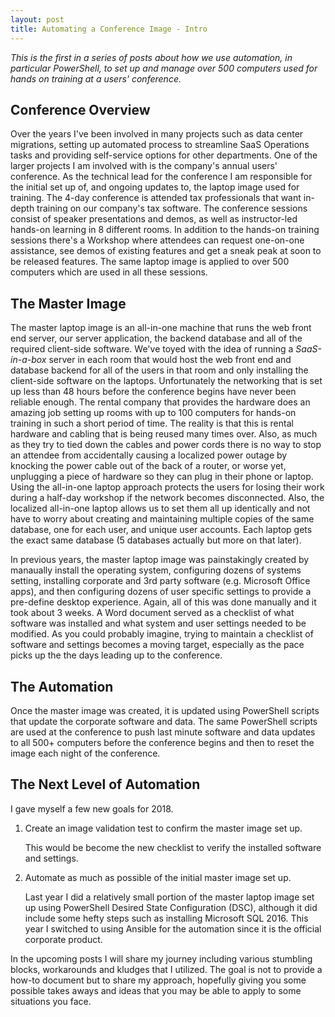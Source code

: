 ```yaml
---
layout: post
title: Automating a Conference Image - Intro
---
```


*This is the first in a series of posts about how we use automation, in particular PowerShell, to set up and manage over 500 computers used for hands on training at a users' conference.*

## Conference Overview

Over the years I've been involved in many projects such as data center migrations, setting up automated process to streamline SaaS Operations tasks and providing self-service options for other departments. One of the larger projects I am involved with is the company's annual users' conference. As the technical lead for the conference I am responsible for the initial set up of, and ongoing updates to, the laptop image used for training. The 4-day conference is attended tax professionals that want in-depth training on our company's tax software. The conference sessions consist of speaker presentations and demos, as well as instructor-led hands-on learning in 8 different rooms. In addition to the hands-on training sessions there's a Workshop where attendees can request one-on-one assistance, see demos of existing features and get a sneak peak at soon to be released features. The same laptop image is applied to over 500 computers which are used in all these sessions.

## The Master Image

The master laptop image is an all-in-one machine that runs the web front end server, our server application, the backend database and all of the required client-side software. We've toyed with the idea of running a *SaaS-in-a-box* server in each room that would host the web front end and database backend for all of the users in that room and only installing the client-side software on the laptops. Unfortunately the networking that is set up less than 48 hours before the conference begins have never been reliable enough. The rental company that provides the hardware does an amazing job setting up rooms with up to 100 computers for hands-on training in such a short period of time. The reality is that this is rental hardware and cabling that is being reused many times over. Also, as much as they try to tied down the cables and power cords there is no way to stop an attendee from accidentally causing a localized power outage by knocking the power cable out of the back of a router, or worse yet, unplugging a piece of hardware so they can plug in their phone or laptop. Using the all-in-one laptop approach protects the users for losing their work during a half-day workshop if the network becomes disconnected. Also, the localized all-in-one laptop allows us to set them all up identically and not have to worry about creating and maintaining multiple copies of the same database, one for each user, and unique user accounts. Each laptop gets the exact same database (5 databases actually but more on that later).

In previous years, the master laptop image was painstakingly created by manaually install the operating system, configuring dozens of systems setting, installing corporate and 3rd party software (e.g. Microsoft Office apps), and then configuring dozens of user specific settings to provide a pre-define desktop experience. Again, all of this was done manually and it took about 3 weeks. A Word document served as a checklist of what software was installed and what system and user settings needed to be modified. As you could probably imagine, trying to maintain a checklist of software and settings becomes a moving target, especially as the pace picks up the the days leading up to the conference.

## The Automation

Once the master image was created, it is updated using PowerShell scripts that update the corporate software and data. The same PowerShell scripts are used at the conference to push last minute software and data updates to all 500+ computers before the conference begins and then to reset the image each night of the conference.

## The Next Level of Automation

I gave myself a few new goals for 2018.

1. Create an image validation test to confirm the master image set up.

    This would be become the new checklist to verify the installed software and settings.

1. Automate as much as possible of the initial master image set up.

    Last year I did a relatively small portion of the master laptop image set up using PowerShell Desired State Configuration (DSC), although it did include some hefty steps such as installing Microsoft SQL 2016. This year I switched to using Ansible for the automation since it is the official corporate product.

In the upcoming posts I will share my journey including various stumbling blocks, workarounds and kludges that I utilized. The goal is not to provide a how-to document but to share my approach, hopefully giving you some possible takes aways and ideas that you may be able to apply to some situations you face.

 